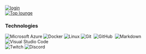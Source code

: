 ###
[![login](https://github-widgetbox.vercel.app/api/profile?username=staffuser&data=followers,repositories,stars,commits&theme=nautilus)](https://github.com/staffuser/github-widgetbox)<br>
[![Top lounge](https://github-readme-stats.vercel.app/api/top-langs/?username=staffuser)](https://github.com/anuraghazra/github-readme-stats) <br>
### Technologies
![Microsoft Azure](https://img.shields.io/badge/Microsoft_Azure-000?logo=microsoft-azure)
![Docker](https://img.shields.io/badge/-Docker-000?&logo=Docker)
![Linux](https://img.shields.io/badge/-Linux-000?&logo=Linux)
![Git](https://img.shields.io/badge/-Git-05122A?style=flat&logo=git)&nbsp;
![GitHub](https://img.shields.io/badge/-GitHub-05122A?style=flat&logo=github)&nbsp;
![Markdown](https://img.shields.io/badge/-Markdown-05122A?style=flat&logo=markdown)\
![Visual Studio Code](https://img.shields.io/badge/-Visual%20Studio%20Code-05122A?style=flat&logo=visual-studio-code&logoColor=007ACC)&nbsp;
<br>
![Twitch](https://img.shields.io/twitch/status/pro13_0?style=social) ![Discord](https://img.shields.io/discord/1016068838074359889) <br>
